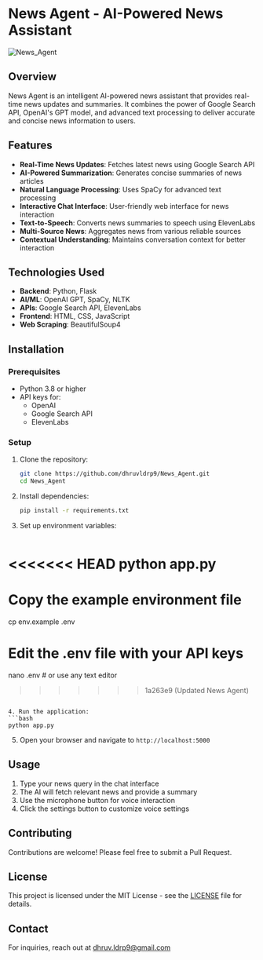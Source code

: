 # News Agent - AI-Powered News Assistant

![News_Agent](https://github.com/user-attachments/assets/59877a36-1c0d-4deb-b49b-2d968e5c663c)

## Overview
News Agent is an intelligent AI-powered news assistant that provides real-time news updates and summaries. It combines the power of Google Search API, OpenAI's GPT model, and advanced text processing to deliver accurate and concise news information to users.

## Features
- **Real-Time News Updates**: Fetches latest news using Google Search API
- **AI-Powered Summarization**: Generates concise summaries of news articles
- **Natural Language Processing**: Uses SpaCy for advanced text processing
- **Interactive Chat Interface**: User-friendly web interface for news interaction
- **Text-to-Speech**: Converts news summaries to speech using ElevenLabs
- **Multi-Source News**: Aggregates news from various reliable sources
- **Contextual Understanding**: Maintains conversation context for better interaction

## Technologies Used
- **Backend**: Python, Flask
- **AI/ML**: OpenAI GPT, SpaCy, NLTK
- **APIs**: Google Search API, ElevenLabs
- **Frontend**: HTML, CSS, JavaScript
- **Web Scraping**: BeautifulSoup4

## Installation

### Prerequisites
- Python 3.8 or higher
- API keys for:
  - OpenAI
  - Google Search API
  - ElevenLabs

### Setup
1. Clone the repository:
   ```bash
   git clone https://github.com/dhruvldrp9/News_Agent.git
   cd News_Agent
   ```

2. Install dependencies:
   ```bash
   pip install -r requirements.txt
   ```

3. Set up environment variables:
   ```bash
<<<<<<< HEAD
   python app.py
=======
   # Copy the example environment file
   cp env.example .env
   
   # Edit the .env file with your API keys
   nano .env  # or use any text editor
>>>>>>> 1a263e9 (Updated News Agent)
   ```

4. Run the application:
   ```bash
   python app.py
   ```

5. Open your browser and navigate to `http://localhost:5000`

## Usage
1. Type your news query in the chat interface
2. The AI will fetch relevant news and provide a summary
3. Use the microphone button for voice interaction
4. Click the settings button to customize voice settings

## Contributing
Contributions are welcome! Please feel free to submit a Pull Request.

## License
This project is licensed under the MIT License - see the [LICENSE](LICENSE) file for details.

## Contact
For inquiries, reach out at dhruv.ldrp9@gmail.com

